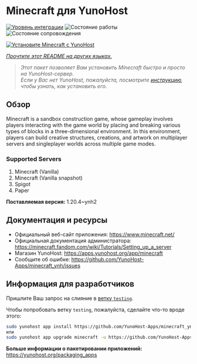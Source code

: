 <!--
Важно: этот README был автоматически сгенерирован <https://github.com/YunoHost/apps/tree/master/tools/readme_generator>
Он НЕ ДОЛЖЕН редактироваться вручную.
-->

# Minecraft для YunoHost

[![Уровень интеграции](https://dash.yunohost.org/integration/minecraft.svg)](https://ci-apps.yunohost.org/ci/apps/minecraft/) ![Состояние работы](https://ci-apps.yunohost.org/ci/badges/minecraft.status.svg) ![Состояние сопровождения](https://ci-apps.yunohost.org/ci/badges/minecraft.maintain.svg)

[![Установите Minecraft с YunoHost](https://install-app.yunohost.org/install-with-yunohost.svg)](https://install-app.yunohost.org/?app=minecraft)

*[Прочтите этот README на других языках.](./ALL_README.md)*

> *Этот пакет позволяет Вам установить Minecraft быстро и просто на YunoHost-сервер.*  
> *Если у Вас нет YunoHost, пожалуйста, посмотрите [инструкцию](https://yunohost.org/install), чтобы узнать, как установить его.*

## Обзор

Minecraft is a sandbox construction game, whose gameplay involves players interacting with the game world by placing and breaking various types of blocks in a three-dimensional environment. In this environment, players can build creative structures, creations, and artwork on multiplayer servers and singleplayer worlds across multiple game modes.

### Supported Servers
 
1. Minecraft (Vanilla)
2. Minecraft (Vanilla snapshot)
3. Spigot
4. Paper


**Поставляемая версия:** 1.20.4~ynh2
## Документация и ресурсы

- Официальный веб-сайт приложения: <https://www.minecraft.net/>
- Официальная документация администратора: <https://minecraft.fandom.com/wiki/Tutorials/Setting_up_a_server>
- Магазин YunoHost: <https://apps.yunohost.org/app/minecraft>
- Сообщите об ошибке: <https://github.com/YunoHost-Apps/minecraft_ynh/issues>

## Информация для разработчиков

Пришлите Ваш запрос на слияние в [ветку `testing`](https://github.com/YunoHost-Apps/minecraft_ynh/tree/testing).

Чтобы попробовать ветку `testing`, пожалуйста, сделайте что-то вроде этого:

```bash
sudo yunohost app install https://github.com/YunoHost-Apps/minecraft_ynh/tree/testing --debug
или
sudo yunohost app upgrade minecraft -u https://github.com/YunoHost-Apps/minecraft_ynh/tree/testing --debug
```

**Больше информации о пакетировании приложений:** <https://yunohost.org/packaging_apps>

